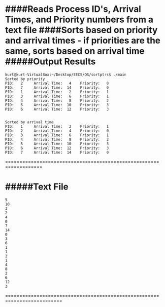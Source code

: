 ####Reads Process ID's, Arrival Times, and Priority numbers from a text file
####Sorts based on priority and arrival times - if priorities are the same, sorts based on arrival time
#####Output Results
================================================================
``` 
kurt@kurt-VirtualBox:~/Desktop/EECS/OS/sortptrs$ ./main
Sorted by priority
PID:   2     Arrival Time:   4    Priority:   0
PID:   7     Arrival Time:  14    Priority:   0
PID:   1     Arrival Time:   2    Priority:   1
PID:   3     Arrival Time:   6    Priority:   1
PID:   4     Arrival Time:   8    Priority:   2
PID:   5     Arrival Time:  10    Priority:   3
PID:   6     Arrival Time:  12    Priority:   3


Sorted by arrival time
PID:   1     Arrival Time:   2    Priority:   1
PID:   2     Arrival Time:   4    Priority:   0
PID:   3     Arrival Time:   6    Priority:   1
PID:   4     Arrival Time:   8    Priority:   2
PID:   5     Arrival Time:  10    Priority:   3
PID:   6     Arrival Time:  12    Priority:   3
PID:   7     Arrival Time:  14    Priority:   0 
```

===================================================================

#####Text File
===================================================================
```
5
10
3
2
4
0
7
14
0
3
6
1
1
2
1
4
8
2
6
12
3
```
==========================================================================
